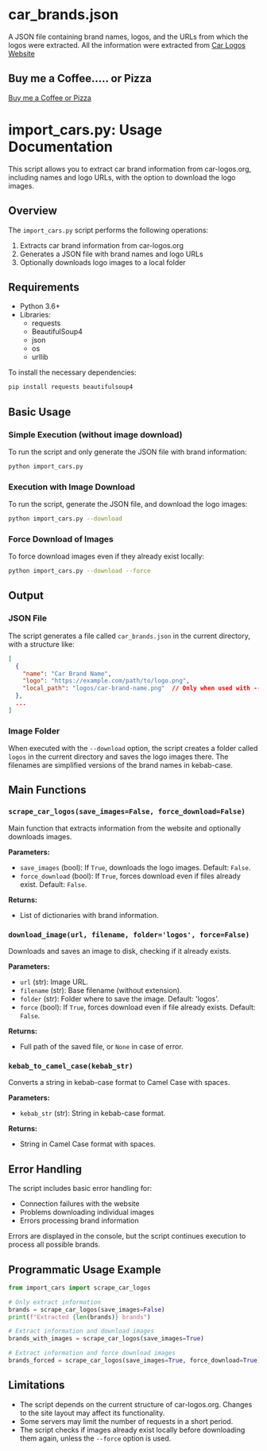 # car_brands.json

A JSON file containing brand names, logos, and the URLs from which the logos were extracted.
All the information were extracted from [Car Logos Website](https://car-logos.org/)

## Buy me a Coffee..... or Pizza

[Buy me a Coffee or Pizza](https://www.buymeacoffee.com/botaficha)

# import_cars.py: Usage Documentation

This script allows you to extract car brand information from car-logos.org, including names and logo URLs, with the option to download the logo images.

## Overview

The `import_cars.py` script performs the following operations:

1. Extracts car brand information from car-logos.org
2. Generates a JSON file with brand names and logo URLs
3. Optionally downloads logo images to a local folder

## Requirements

- Python 3.6+
- Libraries:
  - requests
  - BeautifulSoup4
  - json
  - os
  - urllib

To install the necessary dependencies:

```bash
pip install requests beautifulsoup4
```

## Basic Usage

### Simple Execution (without image download)

To run the script and only generate the JSON file with brand information:

```bash
python import_cars.py
```

### Execution with Image Download

To run the script, generate the JSON file, and download the logo images:

```bash
python import_cars.py --download
```

### Force Download of Images

To force download images even if they already exist locally:

```bash
python import_cars.py --download --force
```

## Output

### JSON File

The script generates a file called `car_brands.json` in the current directory, with a structure like:

```json
[
  {
    "name": "Car Brand Name",
    "logo": "https://example.com/path/to/logo.png",
    "local_path": "logos/car-brand-name.png"  // Only when used with --download
  },
  ...
]
```

### Image Folder

When executed with the `--download` option, the script creates a folder called `logos` in the current directory and saves the logo images there. The filenames are simplified versions of the brand names in kebab-case.

## Main Functions

### `scrape_car_logos(save_images=False, force_download=False)`

Main function that extracts information from the website and optionally downloads images.

**Parameters:**

- `save_images` (bool): If `True`, downloads the logo images. Default: `False`.
- `force_download` (bool): If `True`, forces download even if files already exist. Default: `False`.

**Returns:**

- List of dictionaries with brand information.

### `download_image(url, filename, folder='logos', force=False)`

Downloads and saves an image to disk, checking if it already exists.

**Parameters:**

- `url` (str): Image URL.
- `filename` (str): Base filename (without extension).
- `folder` (str): Folder where to save the image. Default: 'logos'.
- `force` (bool): If `True`, forces download even if file already exists. Default: `False`.

**Returns:**

- Full path of the saved file, or `None` in case of error.

### `kebab_to_camel_case(kebab_str)`

Converts a string in kebab-case format to Camel Case with spaces.

**Parameters:**

- `kebab_str` (str): String in kebab-case format.

**Returns:**

- String in Camel Case format with spaces.

## Error Handling

The script includes basic error handling for:

- Connection failures with the website
- Problems downloading individual images
- Errors processing brand information

Errors are displayed in the console, but the script continues execution to process all possible brands.

## Programmatic Usage Example

```python
from import_cars import scrape_car_logos

# Only extract information
brands = scrape_car_logos(save_images=False)
print(f"Extracted {len(brands)} brands")

# Extract information and download images
brands_with_images = scrape_car_logos(save_images=True)

# Extract information and force download images
brands_forced = scrape_car_logos(save_images=True, force_download=True)
```

## Limitations

- The script depends on the current structure of car-logos.org. Changes to the site layout may affect its functionality.
- Some servers may limit the number of requests in a short period.
- The script checks if images already exist locally before downloading them again, unless the `--force` option is used.
